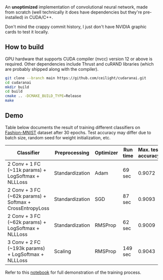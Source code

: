 An **unoptimized** implementation of convolutional neural network, made from
scratch (well technically it does have dependencies but they're pre-installed)
in CUDA/C++.

Don't mind the crappy commit history, I just don't have NVIDIA graphic cards
to test it locally.

## How to build

GPU hardware that supports CUDA compiler (nvcc) version 12 or above is required.
Other dependencies include Thrust and cuRAND libraries (which are probably
shipped along with the compiler).

```bash
git clone --branch main https://github.com/ceilight/cudaranai.git
cd cudaranai
mkdir build
cd build
cmake .. -DCMAKE_BUILD_TYPE=Release
make
```

## Demo

Table below documents the result of training different classifiers on
[Fashion-MNIST](https://github.com/zalandoresearch/fashion-mnist) dataset after
30 epochs. Test accuracy may differ due to batch size, random seed for weight
initialization, etc.

| Classifier | Preprocessing | Optimizer | Run time | Max. test accuracy | Final test accuracy |
| --- | --- | --- | --- | --- | --- |
| 2 Conv + 1 FC (~11k params) + LogSoftmax + NLLLoss | Standardization | Adam | 69 sec | 0.9072 | 0.9054 |
| 2 Conv + 3 FC (~62k params) + Softmax + CrossEntropyLoss | Standardization | SGD | 87 sec | 0.9093 | 0.9057 |
| 2 Conv + 3 FC (~62k params) + LogSoftmax + NLLLoss | Standardization | RMSProp | 62 sec | 0.9009 | 0.8926 |
| 3 Conv + 2 FC (~193k params) + LogSoftmax + NLLLoss | Scaling | RMSProp | 149 sec | 0.9043 | 0.9022 |

Refer to this [notebook](https://colab.research.google.com/drive/1L7bxc2k-IakPnZemFQqPm9VdVAtycabU?usp=sharing)
for full demonstration of the training process.